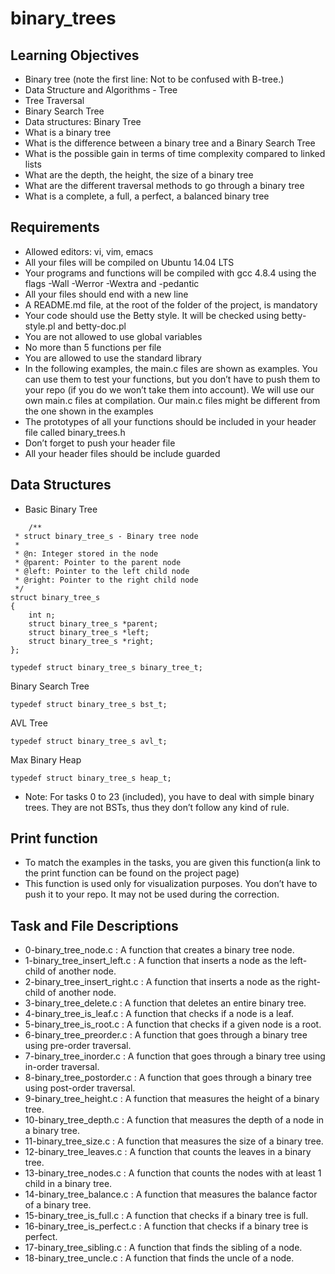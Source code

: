 # binary_trees

## Learning Objectives
-	Binary tree (note the first line: Not to be confused with B-tree.)
-	Data Structure and Algorithms - Tree
-	Tree Traversal
-	Binary Search Tree
-	Data structures: Binary Tree
-	What is a binary tree
-	What is the difference between a binary tree and a Binary Search Tree
-	What is the possible gain in terms of time complexity compared to linked lists
-	What are the depth, the height, the size of a binary tree
-	What are the different traversal methods to go through a binary tree
-	What is a complete, a full, a perfect, a balanced binary tree

## Requirements
-	Allowed editors: vi, vim, emacs
-	All your files will be compiled on Ubuntu 14.04 LTS
-	Your programs and functions will be compiled with gcc 4.8.4 using the flags -Wall -Werror -Wextra and -pedantic
-	All your files should end with a new line
-	A README.md file, at the root of the folder of the project, is mandatory
-	Your code should use the Betty style. It will be checked using betty-style.pl and betty-doc.pl
-	You are not allowed to use global variables
-	No more than 5 functions per file
-	You are allowed to use the standard library
-	In the following examples, the main.c files are shown as examples. You can use them to test your functions, but you don’t have to push them to your repo (if you do we won’t take them into account). We will use our own main.c files at compilation. Our main.c files might be different from the one shown in the examples
-	The prototypes of all your functions should be included in your header file called binary_trees.h
-	Don’t forget to push your header file
-	All your header files should be include guarded

## Data Structures
-	Basic Binary Tree
```
	/**
 * struct binary_tree_s - Binary tree node
 *
 * @n: Integer stored in the node
 * @parent: Pointer to the parent node
 * @left: Pointer to the left child node
 * @right: Pointer to the right child node
 */
struct binary_tree_s
{
    int n;
    struct binary_tree_s *parent;
    struct binary_tree_s *left;
    struct binary_tree_s *right;
};

typedef struct binary_tree_s binary_tree_t;
```
Binary Search Tree
```
typedef struct binary_tree_s bst_t;
```
AVL Tree
```
typedef struct binary_tree_s avl_t;
```
Max Binary Heap
```
typedef struct binary_tree_s heap_t;
```
-	Note: For tasks 0 to 23 (included), you have to deal with simple binary trees. They are not BSTs, thus they don’t follow any kind of rule.

## Print function
-	To match the examples in the tasks, you are given this function(a link to the print function can be found on the project page)
-	This function is used only for visualization purposes. You don’t have to push it to your repo. It may not be used during the correction.

## Task and File Descriptions
-	0-binary_tree_node.c : A function that creates a binary tree node.
-	1-binary_tree_insert_left.c : A function that inserts a node as the left-child of another node.
-	2-binary_tree_insert_right.c : A function that inserts a node as the right-child of another node.
-	3-binary_tree_delete.c : A function that deletes an entire binary tree.
-	4-binary_tree_is_leaf.c : A function that checks if a node is a leaf.
-	5-binary_tree_is_root.c : A function that checks if a given node is a root.
-	6-binary_tree_preorder.c : A function that goes through a binary tree using pre-order traversal.
-	7-binary_tree_inorder.c : A function that goes through a binary tree using in-order traversal.
-	8-binary_tree_postorder.c : A function that goes through a binary tree using post-order traversal.
-	9-binary_tree_height.c : A function that measures the height of a binary tree.
-	10-binary_tree_depth.c : A function that measures the depth of a node in a binary tree.
-	11-binary_tree_size.c : A function that measures the size of a binary tree.
-	12-binary_tree_leaves.c : A function that counts the leaves in a binary tree.
-	13-binary_tree_nodes.c : A function that counts the nodes with at least 1 child in a binary tree.
-	14-binary_tree_balance.c : A function that measures the balance factor of a binary tree.
-	15-binary_tree_is_full.c : A function that checks if a binary tree is full.
-	16-binary_tree_is_perfect.c : A function that checks if a binary tree is perfect.
-	17-binary_tree_sibling.c : A function that finds the sibling of a node.
-	18-binary_tree_uncle.c : A function that finds the uncle of a node.
